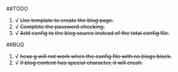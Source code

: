 ##TODO
1. √ ~~Use template to create the blog page.~~
2. √ ~~Complete the password checking.~~
3. √ ~~Add config to the blog source instead of the total config file.~~


##BUG
1. √ ~~hexo g will not work when the config file with no blogs block.~~
2. √ ~~if blog content has special character, it will crush.~~
